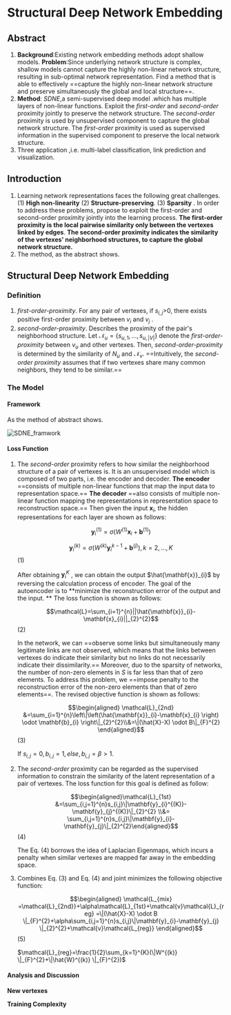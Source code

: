 # Structural Deep Network Embedding 

## Abstract

1. **Background**:Existing network embedding methods adopt shallow models. **Problem**:Since underlying network structure is complex, shallow models cannot capture the highly non-linear network structure, resulting in sub-optimal network representation. Find a method that is able to effectively ==capture the highly non-linear network structure and preserve simultaneously the global and local structure==.
2. **Method**: *SDNE*,a semi-supervised deep model .which has multiple layers of non-linear functions. Exploit the *first-order* and *second-order* proximity jointly to preserve the network structure. The *second-order* proximity is used by unsupervised component to capture the global network structure. The *first-order* proximity is used as supervised information in the supervised component to preserve the local network structure. 
3. Three application ,i.e. multi-label classification, link prediction and visualization.



## Introduction

1. Learning network representations faces the following great challenges. (1) **High non-linearity** (2)  **Structure-preserving**. (3) **Sparsity** . In order to address these problems, propose to exploit the first-order and second-order proximity jointly into the learning process. **The first-order proximity is the local pairwise similarity only between the vertexes linked by edges**. **The second-order proximity indicates the similarity of the vertexes' neighborhood structures, to capture the global network structure.** 
2. The method, as the abstract shows.

## Structural Deep Network Embedding

### Definition

1. *first-order-proximity*. For any pair of vertexes, if $s_{i,j}$>0, there exists positive first-order proximity between $v_{i}$ and $v_{j}$ .
2. *second-order-proximity*. Describes the proximity of the pair's neighborhood structure. Let $\mathcal{N}_u=\left \{s_{u,1}, \ldots, s_{u,|V|}\right\}$ denote the *first-order-proximity* between $v_{u}$ and other vertexes. Then, *second-order-proximity* is determined by the similarity of $N_{u}$ and $\mathcal{N}_{v}$. ==Intuitively, the *second-order proximity* assumes that if two vertexes share many common neighbors, they tend to be similar.== 

### The Model

#### Framework

As the method of abstract shows.

![SDNE_framwork](..\images\SDNE_framwork.png)

#### Loss Function

1. The *second-order* proximity refers to how similar the neighborhood structure of a pair of vertexes is. It is an unsupervised model which is composed of two parts, i.e. the encoder and decoder. **The encoder** ==consists of multiple non-linear functions that map the input data to representation space.== **The decoder** ==also consists of multiple non-linear function mapping the representations in representation space to reconstruction space.== Then given the input $\mathbf{x}_{i}$, the hidden representations for each layer are shown as follows: 

   $$
   \mathbf{y}_{i}^{(1)}=\sigma(W^{(1)}\mathbf{x}_{i}+\mathbf{b}^{(1)})
   $$

   $$\mathbf{y}_{i}^{(k)}=\sigma \left(W^{(k)}\mathbf{y}_{i}^{k-1}+\mathbf{b}^{(j)}\right), k=2,\ldots,K$$         (1)

   After obtaining $\mathbf{y}_{i}^{K}$ , we can obtain the output $\hat{\mathbf{x}}_{i}$ by reversing the calculation process of encoder. The goal of the autoencoder is to **minimize the reconstruction error of the output and the input. ** The loss function is shown as follows:

   $$\mathcal{L}=\sum_{i=1}^{n}||\hat{\mathbf{x}}_{i}-\mathbf{x}_{i}||_{2}^{2}$$          (2)

   In the network, we can ==observe some links but simultaneously many legitimate links are not observed, which means that the links between vertexes do indicate their similarity but no links do not necessarily indicate their dissimilarity.== Moreover, duo to the sparsity of networks, the number of non-zero elements in $S$ is far less than that of zero elements. To address this problem, we ==impose penalty to the reconstruction error of the non-zero elements than that of zero elements==. The revised objective function is shown as follows:

   $$\begin{aligned} \mathcal{L}_{2nd} &=\sum_{i=1}^{n}\left\|\left(\hat{\mathbf{x}}_{i}-\mathbf{x}_{i} \right) \odot \mathbf{b}_{i} \right\|_{2}^{2}\\&=\|(\hat{X}-X) \odot B\|_{F}^{2} \end{aligned}$$         (3)

    If $s_{i,j}=0, b_{i,j}=1,else, b_{i,j}=\beta>1$.  

2. The *second-order* proximity can be regarded as the supervised information to constrain  the similarity of the latent representation of a pair of vertexes. The loss function for this goal is defined as follow:

   $$\begin{aligned}\mathcal{L}_{1st} &=\sum_{i,j=1}^{n}s_{i,j}\|\mathbf{y}_{i}^{(K)}-\mathbf{y}_{j}^{(K)}\|_{2}^{2} \\&= \sum_{i,j=1}^{n}s_{i,j}\|\mathbf{y}_{i}-\mathbf{y}_{j}\|_{2}^{2}\end{aligned}$$     (4)

   The Eq. (4) borrows the idea of Laplacian Eigenmaps, which incurs a penalty when similar vertexes are mapped far away in the embedding space.

3. Combines Eq. (3) and Eq. (4) and joint minimizes the following objective function:

   $$\begin{aligned} \mathcal{L_{mix} =\mathcal{L}_{2nd}}+\alpha\mathcal{L}_{1st}+\mathcal{v}\mathcal{L}_{reg} =\|(\hat{X}-X) \odot B \|_{F}^{2}+\alpha\sum_{i,j=1}^{n}s_{i,j}\|\mathbf{y}_{i}-\mathbf{y}_{j} \|_{2}^{2}+\mathcal{v}\mathcal{L_{reg}} \end{aligned}$$   (5)

   $\mathcal{L}_{reg}=\frac{1}{2}\sum_{k=1}^{K}(\|W^{(k)} \|_{F}^{2}+\|\hat{W}^{(k)} \|_{F}^{2})$

   

#### Analysis and Discussion

**New vertexes** 

**Training Complexity** 


